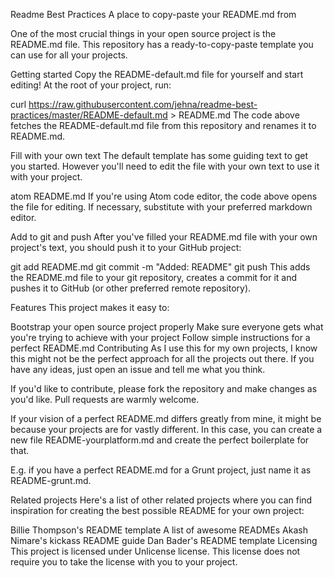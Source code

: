 
Readme Best Practices
A place to copy-paste your README.md from

One of the most crucial things in your open source project is the README.md file. This repository has a ready-to-copy-paste template you can use for all your projects.

Getting started
Copy the README-default.md file for yourself and start editing! At the root of your project, run:

curl https://raw.githubusercontent.com/jehna/readme-best-practices/master/README-default.md > README.md
The code above fetches the README-default.md file from this repository and renames it to README.md.

Fill with your own text
The default template has some guiding text to get you started. However you'll need to edit the file with your own text to use it with your project.

atom README.md
If you're using Atom code editor, the code above opens the file for editing. If necessary, substitute with your preferred markdown editor.

Add to git and push
After you've filled your README.md file with your own project's text, you should push it to your GitHub project:

git add README.md
git commit -m "Added: README"
git push
This adds the README.md file to your git repository, creates a commit for it and pushes it to GitHub (or other preferred remote repository).

Features
This project makes it easy to:

Bootstrap your open source project properly
Make sure everyone gets what you're trying to achieve with your project
Follow simple instructions for a perfect README.md
Contributing
As I use this for my own projects, I know this might not be the perfect approach for all the projects out there. If you have any ideas, just open an issue and tell me what you think.

If you'd like to contribute, please fork the repository and make changes as you'd like. Pull requests are warmly welcome.

If your vision of a perfect README.md differs greatly from mine, it might be because your projects are for vastly different. In this case, you can create a new file README-yourplatform.md and create the perfect boilerplate for that.

E.g. if you have a perfect README.md for a Grunt project, just name it as README-grunt.md.

Related projects
Here's a list of other related projects where you can find inspiration for creating the best possible README for your own project:

Billie Thompson's README template
A list of awesome READMEs
Akash Nimare's kickass README guide
Dan Bader's README template
Licensing
This project is licensed under Unlicense license. This license does not require you to take the license with you to your project.
